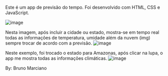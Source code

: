 Este é um app de previsão do tempo.
Foi desenvolvido com HTML, CSS e JavaScript.


![image](https://github.com/obrunomarciano/app-previsao-do-tempo/assets/122938679/97d3152a-3bee-4a13-a746-d8cf18f3882e)

Nesta imagem, após incluir a cidade ou estado, mostra-se em tempo real todas as informações de temperatura, umidade além da nuvem (img) sempre trocar de acordo com a previsão.
![image](https://github.com/obrunomarciano/app-previsao-do-tempo/assets/122938679/1ca0dc0a-b4fd-4029-8569-4b884188b115)

Neste exemplo, foi trocado o estado para Amazonas, após clicar na lupa, o app me mostra todas as informações climáticas.
![image](https://github.com/obrunomarciano/app-previsao-do-tempo/assets/122938679/487b9762-fdb5-4346-9956-6c95e03aac4f)

By: Bruno Marciano

